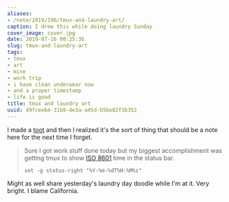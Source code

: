 ```yaml
---
aliases:
- /note/2019/196/tmux-and-laundry-art/
caption: I drew this while doing laundry Sunday
cover_image: cover.jpg
date: 2019-07-16 00:25:36
slug: tmux-and-laundry-art
tags:
- tmux
- art
- mine
- work trip
- i have clean underwear now
- and a proper timestamp
- life is good
title: tmux and laundry art
uuid: 49fceeb4-31b8-4e3a-a45d-b5be82f3b352
---
```


I made a [toot][] and then I realized it's the sort of thing that should be
a note here for the next time I forget.

[toot]: https://hackers.town/@randomgeek/102448275832514625

> Sure I got work stuff done today but my biggest accomplishment was getting tmux
> to show [ISO 8601][] time in the status bar.
>
>     set -g status-right "%Y-%m-%dT%H:%M%z"

[ISO 8601]: https://en.wikipedia.org/wiki/ISO_8601

Might as well share yesterday's laundry day doodle while I'm at it. Very
bright. I blame California.